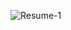 ![Resume-1](https://user-images.githubusercontent.com/72010172/202986404-8768bef8-84d2-45ec-a1cc-594c747ba2f3.png)
